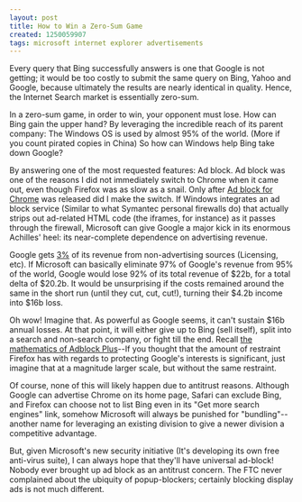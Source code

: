 ```yaml
---
layout: post
title: How to Win a Zero-Sum Game
created: 1250059907
tags: microsoft internet explorer advertisements
---
```

Every query that Bing successfully answers is one that Google is not getting; it would be too costly to submit the same query on Bing, Yahoo and Google, because ultimately the results are nearly identical in quality. Hence, the Internet Search market is essentially zero-sum.

In a zero-sum game, in order to win, your opponent must lose. How can Bing gain the upper hand? By leveraging the incredible reach of its parent company: The Windows OS is used by almost 95% of the world. (More if you count pirated copies in China) So how can Windows help Bing take down Google?

By answering one of the most requested features: Ad block. Ad block was one of the reasons I did not immediately switch to Chrome when it came out, even though Firefox was as slow as a snail. Only after [Ad block for Chrome](http://dailycow.org/node/499) was released did I make the switch. If Windows integrates an ad block service (Similar to what Symantec personal firewalls do) that actually strips out ad-related HTML code (the iframes, for instance) as it passes through the firewall, Microsoft can give Google a major kick in its enormous Achilles' heel: its near-complete dependence on advertising revenue.

Google gets [3%](http://www.wikinvest.com/wiki/Google) of its revenue from non-advertising sources (Licensing, etc). If Microsoft can basically eliminate 97% of Google's revenue from 95% of the world, Google would lose 92% of its total revenue of $22b, for a total delta of $20.2b. It would be unsurprising if the costs remained around the same in the short run (until they cut, cut, cut!), turning their $4.2b income into $16b loss.

Oh wow! Imagine that. As powerful as Google seems, it can't sustain $16b annual losses. At that point, it will either give up to Bing (sell itself), split into a search and non-search company, or fight till the end. Recall [the mathematics of Adblock Plus](http://dailycow.org/node/308)--If you thought that the amount of restraint Firefox has with regards to protecting Google's interests is significant, just imagine that  at a magnitude larger scale, but without the same restraint.

Of course, none of this will likely happen due to antitrust reasons. Although Google can advertise Chrome on its home page, Safari can exclude Bing, and Firefox can choose not to list Bing even in its "Get more search engines" link, somehow Microsoft will always be punished for "bundling"--another name for leveraging an existing division to give a newer division a competitive advantage.

But, given Microsoft's new security initiative (It's developing its own free anti-virus suite), I can always hope that they'll have universal ad-block! Nobody ever brought up ad block as an antitrust concern. The FTC never complained about the ubiquity of popup-blockers; certainly blocking display ads is not much different.
